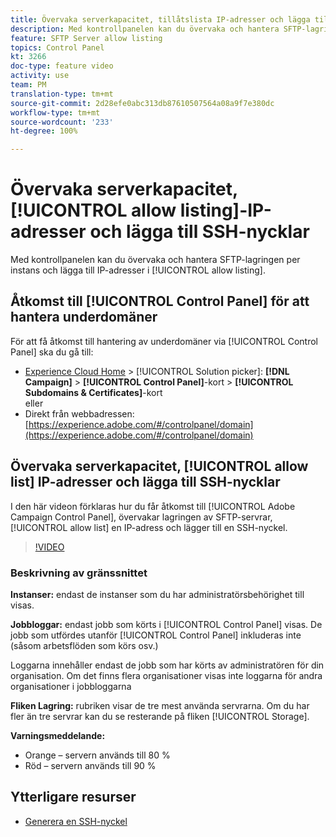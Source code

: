 ```yaml
---
title: Övervaka serverkapacitet, tillåtslista IP-adresser och lägga till SSH-nycklar
description: Med kontrollpanelen kan du övervaka och hantera SFTP-lagringen per instans och tillåtslista IP-adresser.
feature: SFTP Server allow listing
topics: Control Panel
kt: 3266
doc-type: feature video
activity: use
team: PM
translation-type: tm+mt
source-git-commit: 2d28efe0abc313db87610507564a08a9f7e380dc
workflow-type: tm+mt
source-wordcount: '233'
ht-degree: 100%

---
```



# Övervaka serverkapacitet, [!UICONTROL allow listing]-IP-adresser och lägga till SSH-nycklar

Med kontrollpanelen kan du övervaka och hantera SFTP-lagringen per instans och lägga till IP-adresser i [!UICONTROL allow listing].

## Åtkomst till [!UICONTROL Control Panel] för att hantera underdomäner

För att få åtkomst till hantering av underdomäner via [!UICONTROL Control Panel] ska du gå till:

* [Experience Cloud Home](https://experience.adobe.com/#/home) > [!UICONTROL Solution picker]: **[!DNL Campaign]** > **[!UICONTROL Control Panel]**-kort > **[!UICONTROL Subdomains & Certificates]**-kort\
   eller
* Direkt från webbadressen: [https://experience.adobe.com/#/controlpanel/domain](https://experience.adobe.com/#/controlpanel/domain)

## Övervaka serverkapacitet, [!UICONTROL allow list] IP-adresser och lägga till SSH-nycklar

I den här videon förklaras hur du får åtkomst till [!UICONTROL Adobe Campaign Control Panel], övervakar lagringen av SFTP-servrar, [!UICONTROL allow list] en IP-adress och lägger till en SSH-nyckel.

>[!VIDEO](https://video.tv.adobe.com/v/27270?quality=12)

### Beskrivning av gränssnittet

**Instanser:** endast de instanser som du har administratörsbehörighet till visas.

**Jobbloggar:** endast jobb som körts i [!UICONTROL Control Panel] visas. De jobb som utfördes utanför [!UICONTROL Control Panel] inkluderas inte (såsom arbetsflöden som körs osv.)

Loggarna innehåller endast de jobb som har körts av administratören för din organisation. Om det finns flera organisationer visas inte loggarna för andra organisationer i jobbloggarna

**Fliken Lagring:** rubriken visar de tre mest använda servrarna. Om du har fler än tre servrar kan du se resterande på fliken [!UICONTROL Storage].

**Varningsmeddelande:**

* Orange – servern används till 80 %
* Röd – servern används till 90 %

## Ytterligare resurser

* [Generera en SSH-nyckel](/help/acc/monitoring-campaign-classic/control-panel/generate-ssh-key.md)
